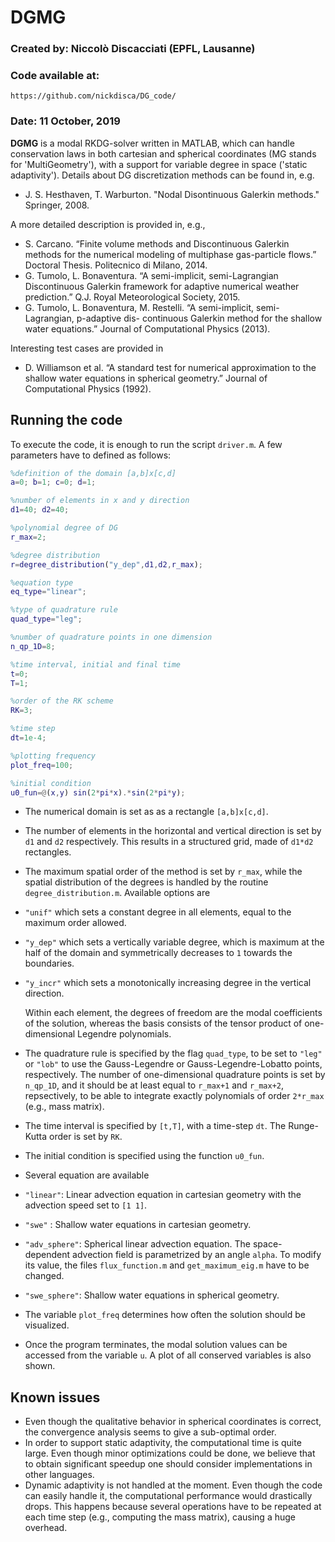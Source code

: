 # DGMG
### Created by: Niccolò Discacciati (EPFL, Lausanne) 
### Code available at: 
`https://github.com/nickdisca/DG_code/`             

### Date: 11 October, 2019

**DGMG** is a modal RKDG-solver written in MATLAB, which can handle conservation laws in both cartesian and spherical coordinates (MG stands for 'MultiGeometry'), with a support for variable degree in space ('static adaptivity'). Details about DG discretization methods can be found in, e.g.

 - J. S. Hesthaven, T. Warburton. "Nodal Disontinuous Galerkin methods." Springer, 2008. 

A more detailed description is provided in, e.g.,

 - S. Carcano. “Finite volume methods and Discontinuous Galerkin methods for the numerical modeling of multiphase gas-particle flows.” Doctoral Thesis. Politecnico di Milano, 2014.
- G. Tumolo, L. Bonaventura. “A semi-implicit, semi-Lagrangian Discontinuous Galerkin framework for adaptive numerical weather prediction.” Q.J. Royal Meteorological Society, 2015.- G. Tumolo, L. Bonaventura, M. Restelli. “A semi-implicit, semi-Lagrangian, p-adaptive dis- continuous Galerkin method for the shallow water equations.” Journal of Computational Physics (2013).

Interesting test cases are provided in 

- D. Williamson et al. “A standard test for numerical approximation to the shallow water equations in spherical geometry.” Journal of Computational Physics (1992).


## Running the code 
To execute the code, it is enough to run the script `driver.m`. A few parameters have to defined as follows:

~~~matlab
%definition of the domain [a,b]x[c,d]
a=0; b=1; c=0; d=1;

%number of elements in x and y direction
d1=40; d2=40; 

%polynomial degree of DG
r_max=2; 

%degree distribution
r=degree_distribution("y_dep",d1,d2,r_max);

%equation type
eq_type="linear";

%type of quadrature rule
quad_type="leg";

%number of quadrature points in one dimension
n_qp_1D=8;

%time interval, initial and final time
t=0;
T=1;

%order of the RK scheme
RK=3; 

%time step
dt=1e-4;

%plotting frequency
plot_freq=100;

%initial condition
u0_fun=@(x,y) sin(2*pi*x).*sin(2*pi*y);

~~~

* The numerical domain is set as as a rectangle `[a,b]x[c,d]`.

* The number of elements in the horizontal and vertical direction is set by `d1` and `d2` respectively. This results in a structured grid, made of `d1*d2` rectangles.

* The maximum spatial order of the method is set by `r_max`, while the spatial distribution of the degrees is handled by the routine `degree_distribution.m`. Available options are
 * `"unif"` which sets a constant degree in all elements, equal to the maximum order allowed.
 * `"y_dep"` which sets a vertically variable degree, which is maximum at the half of the domain and symmetrically decreases to `1` towards the boundaries. 
 * `"y_incr"` which sets a monotonically increasing degree in the vertical direction.

	Within each element, the degrees of freedom are the modal coefficients of the solution, whereas the basis consists of the tensor product of one-dimensional Legendre polynomials.
	
* The quadrature rule is specified by the flag `quad_type`, to be set to `"leg"` or `"lob"` to use the Gauss-Legendre or Gauss-Legendre-Lobatto points, respectively. The number of one-dimensional quadrature points is set by `n_qp_1D`, and it should be at least equal to `r_max+1` and `r_max+2`, repsectively, to be able to integrate exactly polynomials of order `2*r_max` (e.g., mass matrix).

* The time interval is specified by `[t,T]`, with a time-step `dt`. The Runge-Kutta order is set by `RK`.
* The initial condition is specified using the function `u0_fun`.
* Several equation are available 
 * `"linear"`: Linear advection equation in cartesian geometry with the advection speed set to `[1 1]`.
 * `"swe"` : Shallow water equations in cartesian geometry.
 * `"adv_sphere"`: Spherical linear advection equation. The space-dependent advection field is parametrized by an angle `alpha`. To modify its value, the files `flux_function.m` and `get_maximum_eig.m` have to be changed.
 * `"swe_sphere"`: Shallow water equations in spherical geometry.

* The variable `plot_freq` determines how often the solution should be visualized.

* Once the program terminates, the modal solution values can be accessed from the variable `u`. A plot of all conserved variables is also shown.

## Known issues
* Even though the qualitative behavior in spherical coordinates is correct, the convergence analysis seems to give a sub-optimal order.
* In order to support static adaptivity, the computational time is quite large. Even though minor optimizations could be done, we believe that to obtain significant speedup one should consider implementations in other languages.
* Dynamic adaptivity is not handled at the moment. Even though the code can easily handle it, the computational performance would drastically drops. This happens because several operations have to be repeated at each time step (e.g., computing the mass matrix), causing a huge overhead.
